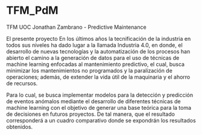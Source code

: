 # TFM_PdM
TFM UOC Jonathan Zambrano - Predictive Maintenance

El presente proyecto En los últimos años la tecnificación de la industria en todos sus niveles ha dado lugar a la llamada Industria 4.0, en donde, el desarrollo de nuevas tecnologías y la automatización de los procesos han abierto el camino a la generación de datos para el uso de técnicas de machine learning enfocadas al mantenimiento predictivo, el cual, busca minimizar los mantenimientos no programados y la paralización de operaciones; además, de extender la vida útil de la maquinaria y el ahorro de recursos.

Para lo cual, se busca implementar modelos para la detección y predicción de eventos anómalos mediante el desarrollo de diferentes técnicas de machine learning con el objetivo de generar una base teórica para la toma de decisiones en futuros proyectos. De tal manera, que el resultado corresponderá a un cuadro comparativo donde se expondrán los resultados obtenidos.
